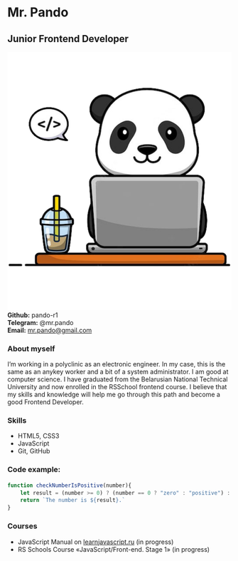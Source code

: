 # Mr. Pando
## Junior Frontend Developer
![alt text](./img/panda_working.png "User photo") \
**Github:** pando-r1 \
**Telegram:** @mr.pando \
**Email:** mr.pando@gmail.com

### About myself
I’m working in a polyclinic as an electronic engineer. In my case, this is the same as an anykey worker and a bit of a system administrator. I am good at computer science. I have graduated from the Belarusian National Technical University and now enrolled in the RSSchool frontend course. I believe that my skills and knowledge will help me go through this path and become a good Frontend Developer.

### Skills
- HTML5, CSS3
- JavaScript
- Git, GitHub

### Code example:
```javascript
function checkNumberIsPositive(number){
    let result = (number >= 0) ? (number == 0 ? "zero" : "positive") : "negative";
    return `The number is ${result}.`
}
```
### Courses
- JavaScript Manual on [learnjavascript.ru](https://learn.javascript.ru/) (in progress)
-  RS Schools Course «JavaScript/Front-end. Stage 1» (in progress)